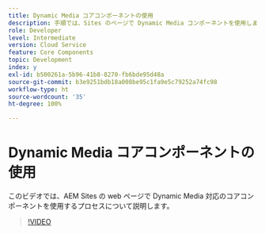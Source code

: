 ```yaml
---
title: Dynamic Media コアコンポーネントの使用
description: 手順では、Sites のページで Dynamic Media コンポーネントを使用します
role: Developer
level: Intermediate
version: Cloud Service
feature: Core Components
topic: Development
index: y
exl-id: b500261a-5b96-41b8-8270-fb6bde95d48a
source-git-commit: b3e9251bdb18a008be95c1fa9e5c79252a74fc98
workflow-type: ht
source-wordcount: '35'
ht-degree: 100%

---
```


# Dynamic Media コアコンポーネントの使用

このビデオでは、AEM Sites の web ページで Dynamic Media 対応のコアコンポーネントを使用するプロセスについて説明します。

>[!VIDEO](https://video.tv.adobe.com/v/335461?quality=12&learn=on)
